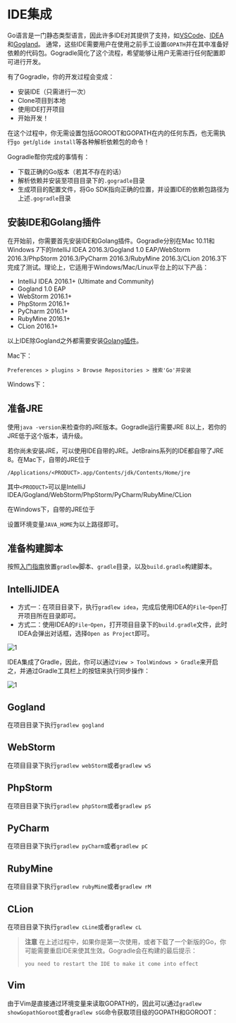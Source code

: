 # IDE集成

Go语言是一门静态类型语言，因此许多IDE对其提供了支持，如[VSCode](https://github.com/Microsoft/vscode-go)、[IDEA](https://github.com/go-lang-plugin-org/go-lang-idea-plugin)和[Gogland](https://www.jetbrains.com/go/)。
通常，这些IDE需要用户在使用之前手工设置`GOPATH`并在其中准备好依赖的代码包。Gogradle简化了这个流程，希望能够让用户无需进行任何配置即可进行开发。

有了Gogradle，你的开发过程会变成：

- 安装IDE（只需进行一次）
- Clone项目到本地
- 使用IDE打开项目
- 开始开发！

在这个过程中，你无需设置包括GOROOT和GOPATH在内的任何东西，也无需执行`go get`/`glide install`等各种解析依赖包的命令！

Gogradle帮你完成的事情有：
- 下载正确的Go版本（若其不存在的话）
- 解析依赖并安装至项目目录下的`.gogradle`目录
- 生成项目的配置文件，将Go SDK指向正确的位置，并设置IDE的依赖包路径为上述`.gogradle`目录

## 安装IDE和Golang插件

在开始前，你需要首先安装IDE和Golang插件。Gogradle分别在Mac 10.11和Windows 7下的IntelliJ IDEA 2016.3/Gogland 1.0 EAP/WebStorm 2016.3/PhpStorm 2016.3/PyCharm 2016.3/RubyMine 2016.3/CLion 2016.3下完成了测试。理论上，它适用于Windows/Mac/Linux平台上的以下产品：

- IntelliJ IDEA 2016.1+ (Ultimate and Community)
- Gogland 1.0 EAP
- WebStorm 2016.1+
- PhpStorm 2016.1+
- PyCharm 2016.1+
- RubyMine 2016.1+
- CLion 2016.1+

以上IDE除Gogland之外都需要安装[Golang插件](https://github.com/go-lang-plugin-org/go-lang-idea-plugin)。

Mac下：

```
Preferences > plugins > Browse Repositories > 搜索'Go'并安装
```

Windows下：


## 准备JRE

使用`java -version`来检查你的JRE版本。Gogradle运行需要JRE 8以上，若你的JRE低于这个版本，请升级。

若你尚未安装JRE，可以使用IDE自带的JRE。JetBrains系列的IDE都自带了JRE 8。在Mac下，自带的JRE位于

```
/Applications/<PRODUCT>.app/Contents/jdk/Contents/Home/jre
```
其中`<PRODUCT>`可以是IntelliJ IDEA/Gogland/WebStorm/PhpStorm/PyCharm/RubyMine/CLion

在Windows下，自带的JRE位于


设置环境变量`JAVA_HOME`为以上路径即可。

## 准备构建脚本

按照[入门指南](./getting-started-cn.md)放置`gradlew`脚本、`gradle`目录，以及`build.gradle`构建脚本。

## IntelliJIDEA

- 方式一：在项目目录下，执行`gradlew idea`，完成后使用IDEA的`File`-`Open`打开项目所在目录即可。
- 方式二：使用IDEA的`File`-`Open`，打开项目目录下的`build.gradle`文件，此时IDEA会弹出对话框，选择`Open as Project`即可。

![1](https://raw.githubusercontent.com/blindpirate/gogradle/master/docs/openproject.png)

IDEA集成了Gradle，因此，你可以通过`View > ToolWindows > Gradle`来开启之，并通过Gradle工具栏上的按钮来执行同步操作：

![1](https://raw.githubusercontent.com/blindpirate/gogradle/master/docs/gradle.png)

## Gogland

在项目目录下执行`gradlew gogland`

## WebStorm

在项目目录下执行`gradlew webStorm`或者`gradlew wS`

## PhpStorm

在项目目录下执行`gradlew phpStorm`或者`gradlew pS`

## PyCharm

在项目目录下执行`gradlew pyCharm`或者`gradlew pC`

## RubyMine

在项目目录下执行`gradlew rubyMine`或者`gradlew rM`

## CLion

在项目目录下执行`gradlew cLine`或者`gradlew cL`





>
> **注意** 在上述过程中，如果你是第一次使用，或者下载了一个新版的Go，你可能需要重启IDE来使其生效。Gogradle会在构建的最后提示：
>
> `you need to restart the IDE to make it come into effect`

## Vim

由于Vim是直接通过环境变量来读取GOPATH的，因此可以通过`gradlew showGopathGoroot`或者`gradlew sGG`命令获取项目级的GOPATH和GOROOT：



